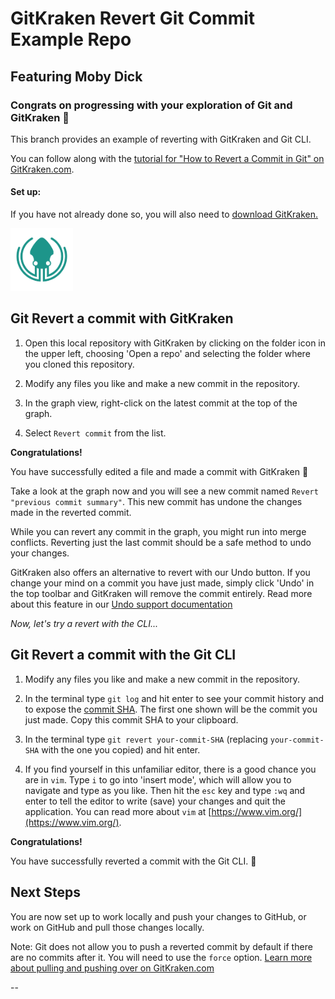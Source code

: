 # GitKraken Revert Git Commit Example Repo
## Featuring Moby Dick

### Congrats on progressing with your exploration of Git and GitKraken 👋

This branch provides an example of reverting with GitKraken and Git CLI.  

You can follow along with the [tutorial for "How to Revert a Commit in Git" on GitKraken.com][1].


#### Set up:

If you have not already done so, you will also need to [download GitKraken.][2]

[<img src="img/gitkraken-keif-teal-sq.png" alt='GitKraken download logo' width="100" />][2]


## Git Revert a commit with GitKraken

1. Open this local repository with GitKraken by clicking on the folder icon in the upper left, choosing 'Open a repo' and selecting the folder where you cloned this repository.

2. Modify any files you like and make a new commit in the repository.

3. In the graph view, right-click on the latest commit at the top of the graph.  

4. Select `Revert commit` from the list. 

**Congratulations!**  

You have successfully edited a file and made a commit with GitKraken 🎉

Take a look at the graph now and you will see a new commit named `Revert "previous commit summary"`. This new commit has undone the changes made in the reverted commit. 

While you can revert any commit in the graph, you might run into merge conflicts. Reverting just the last commit should be a safe method to undo your changes.  

GitKraken also offers an alternative to revert with our Undo button. If you change your mind on a commit you have just made, simply click 'Undo' in the top toolbar and GitKraken will remove the commit entirely. Read more about this feature in our [Undo support documentation](https://support.gitkraken.com/working-with-commits/undo-and-redo/)


*Now, let's try a revert with the CLI...*


## Git Revert a commit with the Git CLI

1. Modify any files you like and make a new commit in the repository.

2. In the terminal type `git log` and hit enter to see your commit history and to expose the [commit SHA](https://git-scm.com/book/en/v2/Git-Tools-Revision-Selection). The first one shown will be the commit you just made. Copy this commit SHA to your clipboard.

3. In the terminal type `git revert your-commit-SHA` (replacing `your-commit-SHA` with the one you copied) and hit enter. 

4. If you find yourself in this unfamiliar editor, there is a good chance you are in `vim`. Type `i` to go into 'insert mode', which will allow you to navigate and type as you like. Then hit the `esc` key and type `:wq` and enter to tell the editor to write (save) your changes and quit the application.  You can read more about `vim` at [https://www.vim.org/](https://www.vim.org/).


**Congratulations!**  

You have successfully reverted a commit with the Git CLI. 👏


## Next Steps

You are now set up to work locally and push your changes to GitHub, or work on GitHub and pull those changes locally. 

Note: Git does not allow you to push a reverted commit by default if there are no commits after it. You will need to use the `force` option. [Learn more about pulling and pushing over on GitKraken.com](
https://support.gitkraken.com/working-with-repositories/pushing-and-pulling/)

--

[1]: https://www.gitkraken.com/learn/git/problems/revert-git-commit?utm_source=learn%20git%20practice%20repo&utm_medium=README%20revert%20git%20commit%20link&utm_campaign=revert%20git%20commit%20practice%20repo

[2]: https://www.gitkraken.com/download?utm_source=learn%20git%20practice%20repo&utm_medium=README%20gk%20download%20link&utm_campaign=revert%20git%20commit%20practice%20repo

